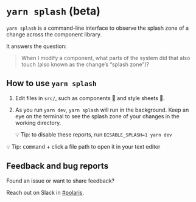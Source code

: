 # `yarn splash` (beta)

`yarn splash` is a command-line interface to observe the splash zone of a change across the component library.

It answers the question:

> When I modify a component, what parts of the system did that also touch (also known as the change’s “splash zone”)?

## How to use `yarn splash`

1. Edit files in `src/`, such as components 🧩 and style sheets 🎨.
2. As you run `yarn dev`, `yarn splash` will run in the background. Keep an eye on the terminal to see the splash zone of your changes in the working directory.

   💡 Tip: to disable these reports, run `DISABLE_SPLASH=1 yarn dev`

💡 Tip: <kbd>command</kbd> + click a file path to open it in your text editor

## Feedback and bug reports

Found an issue or want to share feedback?

Reach out on Slack in [#polaris](https://shopify.slack.com/archives/C4Y8N30KD).
